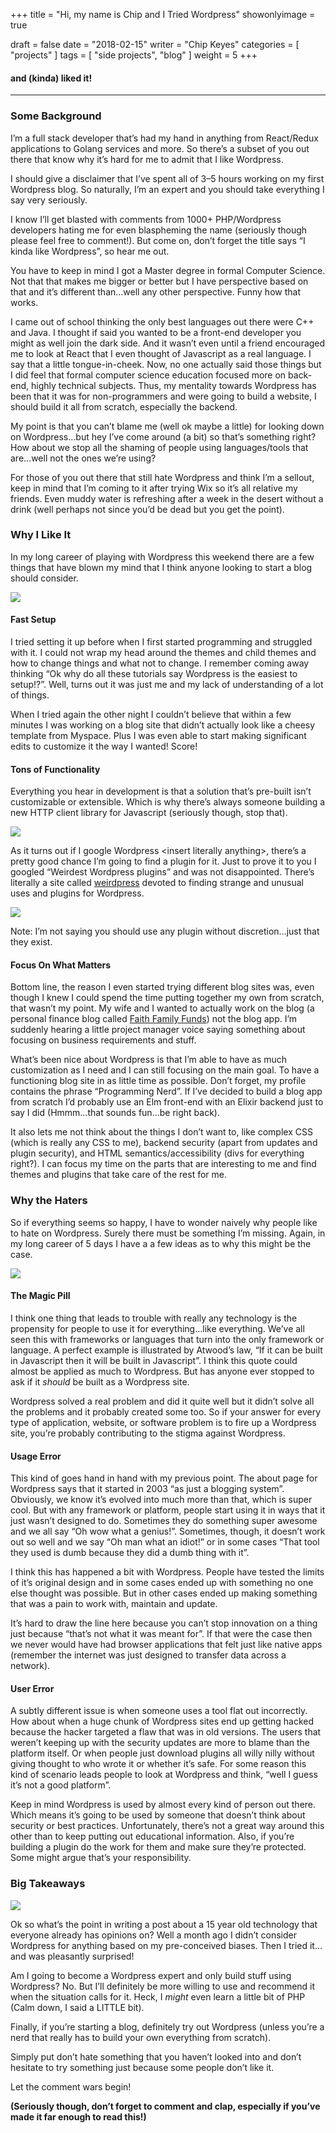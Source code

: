 +++
title = "Hi, my name is Chip and I Tried Wordpress"
showonlyimage = true

draft = false
date = "2018-02-15"
writer = "Chip Keyes"
categories = [ "projects" ]
tags = [ "side projects", "blog" ]
weight = 5
+++

#### and (kinda) liked it!

***
### Some Background

I’m a full stack developer that’s had my hand in anything from React/Redux applications to Golang services and more. So there’s a subset of you out there that know why it’s hard for me to admit that I like Wordpress.

I should give a disclaimer that I’ve spent all of 3–5 hours working on my first Wordpress blog. So naturally, I’m an expert and you should take everything I say very seriously.

I know I’ll get blasted with comments from 1000+ PHP/Wordpress developers hating me for even blaspheming the name (seriously though please feel free to comment!). But come on, don’t forget the title says “I kinda like Wordpress”, so hear me out.

You have to keep in mind I got a Master degree in formal Computer Science. Not that that makes me bigger or better but I have perspective based on that and it’s different than…well any other perspective. Funny how that works.

I came out of school thinking the only best languages out there were C++ and Java. I thought if said you wanted to be a front-end developer you might as well join the dark side. And it wasn’t even until a friend encouraged me to look at React that I even thought of Javascript as a real language. I say that a little tongue-in-cheek. Now, no one actually said those things but I did feel that formal computer science education focused more on back-end, highly technical subjects. Thus, my mentality towards Wordpress has been that it was for non-programmers and were going to build a website, I should build it all from scratch, especially the backend.

My point is that you can’t blame me (well ok maybe a little) for looking down on Wordpress…but hey I’ve come around (a bit) so that’s something right? How about we stop all the shaming of people using languages/tools that are…well not the ones we’re using?

For those of you out there that still hate Wordpress and think I’m a sellout, keep in mind that I’m coming to it after trying Wix so it’s all relative my friends. Even muddy water is refreshing after a week in the desert without a drink (well perhaps not since you’d be dead but you get the point).

### Why I Like It

In my long career of playing with Wordpress this weekend there are a few things that have blown my mind that I think anyone looking to start a blog should consider.

![](/images/shame.gif)

#### Fast Setup

I tried setting it up before when I first started programming and struggled with it. I could not wrap my head around the themes and child themes and how to change things and what not to change. I remember coming away thinking “Ok why do all these tutorials say Wordpress is the easiest to setup!?”. Well, turns out it was just me and my lack of understanding of a lot of things.

When I tried again the other night I couldn’t believe that within a few minutes I was working on a blog site that didn’t actually look like a cheesy template from Myspace. Plus I was even able to start making significant edits to customize it the way I wanted! Score!

#### Tons of Functionality

Everything you hear in development is that a solution that’s pre-built isn’t customizable or extensible. Which is why there’s always someone building a new HTTP client library for Javascript (seriously though, stop that).

![](/images/mindblown.gif)


As it turns out if I google Wordpress \<insert literally anything\>, there’s a pretty good chance I’m going to find a plugin for it. Just to prove it to you I googled “Weirdest Wordpress plugins” and was not disappointed. There’s literally a site called [weirdpress](https://weirdpress.org/) devoted to finding strange and unusual uses and plugins for Wordpress.

![](/images/literally.gif)

Note: I’m not saying you should use any plugin without discretion…just that they exist.

#### Focus On What Matters

Bottom line, the reason I even started trying different blog sites was, even though I knew I could spend the time putting together my own from scratch, that wasn’t my point. My wife and I wanted to actually work on the blog (a personal finance blog called [Faith Family Funds](https://www.faithfamilyfunds.com)) not the blog app. I’m suddenly hearing a little project manager voice saying something about focusing on business requirements and stuff.

What’s been nice about Wordpress is that I’m able to have as much customization as I need and I can still focusing on the main goal. To have a functioning blog site in as little time as possible. Don’t forget, my profile contains the phrase “Programming Nerd”. If I’ve decided to build a blog app from scratch I’d probably use an Elm front-end with an Elixir backend just to say I did (Hmmm…that sounds fun…be right back).

It also lets me not think about the things I don’t want to, like complex CSS (which is really any CSS to me), backend security (apart from updates and plugin security), and HTML semantics/accessibility (divs for everything right?). I can focus my time on the parts that are interesting to me and find themes and plugins that take care of the rest for me.

### Why the Haters

So if everything seems so happy, I have to wonder naively why people like to hate on Wordpress. Surely there must be something I’m missing. Again, in my long career of 5 days I have a a few ideas as to why this might be the case.

![](/images/haters.gif)

#### The Magic Pill

I think one thing that leads to trouble with really any technology is the propensity for people to use it for everything…like everything. We’ve all seen this with frameworks or languages that turn into the only framework or language. A perfect example is illustrated by Atwood’s law, “If it can be built in Javascript then it will be built in Javascript”. I think this quote could almost be applied as much to Wordpress. But has anyone ever stopped to ask if it _should_ be built as a Wordpress site.

Wordpress solved a real problem and did it quite well but it didn’t solve all the problems and it probably created some too. So if your answer for every type of application, website, or software problem is to fire up a Wordpress site, you’re probably contributing to the stigma against Wordpress.

#### Usage Error

This kind of goes hand in hand with my previous point. The about page for Wordpress says that it started in 2003 “as just a blogging system”. Obviously, we know it’s evolved into much more than that, which is super cool. But with any framework or platform, people start using it in ways that it just wasn’t designed to do. Sometimes they do something super awesome and we all say “Oh wow what a genius!”. Sometimes, though, it doesn’t work out so well and we say “Oh man what an idiot!” or in some cases “That tool they used is dumb because they did a dumb thing with it”.

I think this has happened a bit with Wordpress. People have tested the limits of it’s original design and in some cases ended up with something no one else thought was possible. But in other cases ended up making something that was a pain to work with, maintain and update.

It’s hard to draw the line here because you can’t stop innovation on a thing just because “that’s not what it was meant for”. If that were the case then we never would have had browser applications that felt just like native apps (remember the internet was just designed to transfer data across a network).

#### User Error

A subtly different issue is when someone uses a tool flat out incorrectly. How about when a huge chunk of Wordpress sites end up getting hacked because the hacker targeted a flaw that was in old versions. The users that weren’t keeping up with the security updates are more to blame than the platform itself. Or when people just download plugins all willy nilly without giving thought to who wrote it or whether it’s safe. For some reason this kind of scenario leads people to look at Wordpress and think, “well I guess it’s not a good platform”.

Keep in mind Wordpress is used by almost every kind of person out there. Which means it’s going to be used by someone that doesn’t think about security or best practices. Unfortunately, there’s not a great way around this other than to keep putting out educational information. Also, if you’re building a plugin do the work for them and make sure they’re protected. Some might argue that’s your responsibility.

### Big Takeaways

![](/images/whats-your-point.gif)

Ok so what’s the point in writing a post about a 15 year old technology that everyone already has opinions on? Well a month ago I didn’t consider Wordpress for anything based on my pre-conceived biases. Then I tried it…and was pleasantly surprised!

Am I going to become a Wordpress expert and only build stuff using Wordpress? No. But I’ll definitely be more willing to use and recommend it when the situation calls for it. Heck, I _might_ even learn a little bit of PHP (Calm down, I said a LITTLE bit).

Finally, if you’re starting a blog, definitely try out Wordpress (unless you’re a nerd that really has to build your own everything from scratch).

Simply put don’t hate something that you haven’t looked into and don’t hesitate to try something just because some people don’t like it.

Let the comment wars begin!

**(Seriously though, don’t forget to comment and clap, especially if you’ve made it far enough to read this!)**
